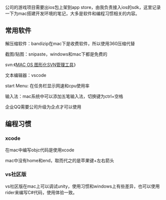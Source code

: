 公司的游戏项目需要出ios包上架到app store，由我负责接入ios的sdk，这里记录一下为mac搭建开发环境的笔记，大多是软件和编程习惯相关的内容。

## 常用软件

解压缩软件：bandizip在mac下是收费软件，所以使用360压缩代替

截图/贴图：snipaste，windows和mac下都是免费的

svn:《[MAC OS 图形化SVN管理工具](https://www.cnblogs.com/zhaoqingqing/p/3715941.html)》

文本编辑器：vscode

start Menu: 在任务栏显示网速和cpu使用率

输入法：mac系统中可以添加五笔输入法，切换键为ctrl+空格

企业QQ需要公司升级为企点才可以使用

## 编程习惯

### xcode

在mac中编写objc代码是使用xcode

mac中没有home和end，取而代之的是苹果键+左右箭头

### vs社区版

vs社区版在mac上可以调试unity，使用习惯和windows上有些差异，也可以使用rider来编写C#代码，使用体验一致。